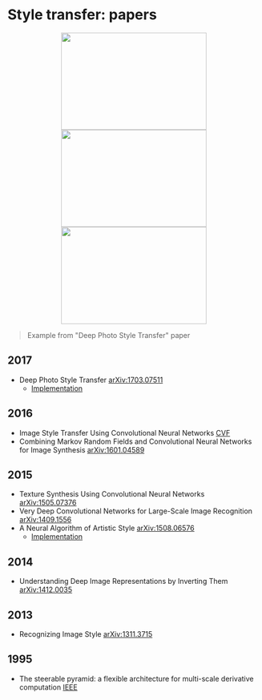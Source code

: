 # Style transfer: papers

<p align="center">
  <img src="https://github.com/luanfujun/deep-photo-styletransfer/raw/master/examples/input/in13.png" height="194" width="290">
  <img src="https://github.com/luanfujun/deep-photo-styletransfer/raw/master/examples/style/tar13.png" height="194" width="290">
  <img src="https://github.com/luanfujun/deep-photo-styletransfer/raw/master/examples/final_results/best13_t_1000.png" height="194" width="290">
</p>

> Example from "Deep Photo Style Transfer" paper

## 2017
- Deep Photo Style Transfer 
  [arXiv:1703.07511](https://arxiv.org/pdf/1703.07511.pdf)
  - [Implementation](https://github.com/luanfujun/deep-photo-styletransfer)
## 2016
- Image Style Transfer Using Convolutional Neural Networks 
  [CVF](http://www.cv-foundation.org/openaccess/content_cvpr_2016/papers/Gatys_Image_Style_Transfer_CVPR_2016_paper.pdf?spm=5176.100239.blogcont62518.12.e6rUdh&file=Gatys_Image_Style_Transfer_CVPR_2016_paper.pdf)
- Combining Markov Random Fields and Convolutional Neural Networks for Image Synthesis 
  [arXiv:1601.04589](http://www.cv-foundation.org/openaccess/content_cvpr_2016/papers/Li_Combining_Markov_Random_CVPR_2016_paper.pdf)
## 2015
- Texture Synthesis Using Convolutional Neural Networks
  [arXiv:1505.07376](http://papers.nips.cc/paper/5633-texture-synthesis-using-convolutional-neural-networks.pdf)
- Very Deep Convolutional Networks for Large-Scale Image Recognition
  [arXiv:1409.1556](https://arxiv.org/pdf/1409.1556.pdf)
- A Neural Algorithm of Artistic Style
  [arXiv:1508.06576](https://arxiv.org/pdf/1508.06576.pdf)
  - [Implementation](https://github.com/jcjohnson/neural-style)
## 2014
- Understanding Deep Image Representations by Inverting Them
  [arXiv:1412.0035](http://www.cv-foundation.org/openaccess/content_cvpr_2015/papers/Mahendran_Understanding_Deep_Image_2015_CVPR_paper.pdf)
## 2013
- Recognizing Image Style
  [arXiv:1311.3715](https://arxiv.org/pdf/1311.3715.pdf)
## 1995
- The steerable pyramid: a flexible architecture for multi-scale derivative computation
  [IEEE](http://ieeexplore.ieee.org/abstract/document/537667/)
